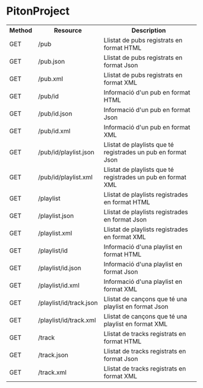 # PitonProject
<table>
  <tr>
    <th>Method</th>
    <th>Resource</th>
    <th>Description</th>
  </tr>
  
  <tr>
    <td>GET</td>
    <td>/pub</td>
    <td>Llistat de pubs registrats en format HTML</td>
  </tr>
  <tr>
    <td>GET</td>
    <td>/pub.json</td>
    <td>Llistat de pubs registrats en format Json</td>
  </tr>
  <tr>
    <td>GET</td>
    <td>/pub.xml</td>
    <td>Llistat de pubs registrats en format XML</td>
  </tr>
  
  <tr>
    <td>GET</td>
    <td>/pub/id</td>
    <td>Informació d'un pub en format HTML</td>
  </tr>
  <tr>
    <td>GET</td>
    <td>/pub/id.json</td>
    <td>Informació d'un pub en format Json</td>
  </tr>
  <tr>
    <td>GET</td>
    <td>/pub/id.xml</td>
    <td>Informació d'un pub en format XML</td>
  </tr>
  
  <tr>
    <td>GET</td>
    <td>/pub/id/playlist.json</td>
    <td>Llistat de playlists que té registrades un pub en format Json</td>
  </tr>
  <tr>
    <td>GET</td>
    <td>/pub/id/playlist.xml</td>
    <td>Llistat de playlists que té registrades un pub en format XML</td>
  </tr>
  
  <tr>
    <td>GET</td>
    <td>/playlist</td>
    <td>Llistat de playlists registrades en format HTML</td>
  </tr>
  <tr>
    <td>GET</td>
    <td>/playlist.json</td>
    <td>Llistat de playlists registrades en format Json</td>
  </tr>
  <tr>
    <td>GET</td>
    <td>/playlist.xml</td>
    <td>Llistat de playlists registrades en format XML</td>
  </tr>
  
  <tr>
    <td>GET</td>
    <td>/playlist/id</td>
    <td>Informació d'una playlist en format HTML</td>
  </tr>
  <tr>
    <td>GET</td>
    <td>/playlist/id.json</td>
    <td>Informació d'una playlist en format Json</td>
  </tr>
  <tr>
    <td>GET</td>
    <td>/playlist/id.xml</td>
    <td>Informació d'una playlist en format XML</td>
  </tr>

  <tr>
    <td>GET</td>
    <td>/playlist/id/track.json</td>
    <td>Llistat de cançons que té una playlist en format Json</td>
  </tr>  
  <tr>
    <td>GET</td>
    <td>/playlist/id/track.xml</td>
    <td>Llistat de cançons que té una playlist en format XML</td>
  </tr>
  
  <tr>
    <td>GET</td>
    <td>/track</td>
    <td>Llistat de tracks registrats en format HTML</td>
  </tr>
  <tr>
    <td>GET</td>
    <td>/track.json</td>
    <td>Llistat de tracks registrats en format Json</td>
  </tr>
  <tr>
    <td>GET</td>
    <td>/track.xml</td>
    <td>Llistat de tracks registrats en format XML</td>
  </tr>
</table>
